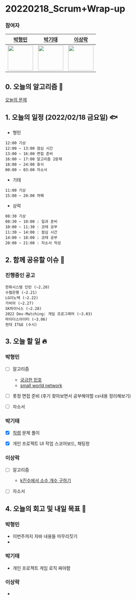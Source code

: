 # 20220218_Scrum+Wrap-up

### 참여자

| [박형민](https://github.com/npnppn)  | [박기태](https://github.com/idiot-kitto)   | [이상락](https://github.com/SangRakee)  |
| :------: | :------: | :------:
|<img src="https://github.com/npnppn.png" width="80"> | <img src="https://github.com/idiot-kitto.png" width="80">|<img src="https://github.com/SangRakee.png" width="80">

## 0. 오늘의 알고리즘 🎈
[오늘의 문제](
https://github.com/tony9402/baekjoon/blob/main/picked.md) 



## 1. 오늘의 일정 (2022/02/18 금요일) 🐟

- 형민
```
12:00 기상
12:00 ~ 13:00 점심 시간
13:00 ~ 16:00 면접 준비
16:00 ~ 17:00 알고리즘 2문제
18:00 ~ 24:00 휴식
00:00 ~ 03:00 자소서
```

- 기태
```
11:00 기상
15:00 ~ 20:00 까페
```

- 상락
```
08:30 기상
08:30 ~ 10:00 : 일과 준비
10:00 ~ 11:30 : 코테 공부
11:30 ~ 14:00 : 점심 시간
14:00 ~ 18:00 : 코테 공부
20:00 ~ 21:00 : 자소서 작성
```

## 2. 함께 공유할 이슈 💌



### 진행중인 공고
```
한화시스템 인턴 (~2.20)
수협은행 (~2.21)
LG이노텍 (~2.22)
가비아 (~2.27)
SK하이닉스 (~2.28)
2022 Dev-Matching: 게임 프로그래머 (~3.03)
마이다스아이티 (~3.06)
현대 IT&E (수시)

```



## 3. 오늘 할 일 🔥



### 박형민
- [ ] 알고리즘
    - [궁금한 민호](https://www.acmicpc.net/problem/1507)
    - [small world network](https://www.acmicpc.net/problem/18243)
- [ ] 롯정 면접 준비 (후기 찾아보면서 공부해야할 cs내용 정리해보기)
- [ ] 자소서


### 박기태
- [x] [칙령](https://www.acmicpc.net/problem/12875) 문제 풀이
- [x] 개인 프로젝트 UI 작업 스코어보드, 채팅창



### 이상락
- [ ] 알고리즘
    - [k진수에서 소수 개수 구하기](https://programmers.co.kr/learn/courses/30/lessons/92335)
- [ ] 자소서




## 4. 오늘의 회고 및 내일 목표 🎈


### 박형민

- 이번주까지 자바 내용들 마무리짓기
- 

### 박기태

- 개인 프로젝트 게임 로직 짜야함

### 이상락
- 
